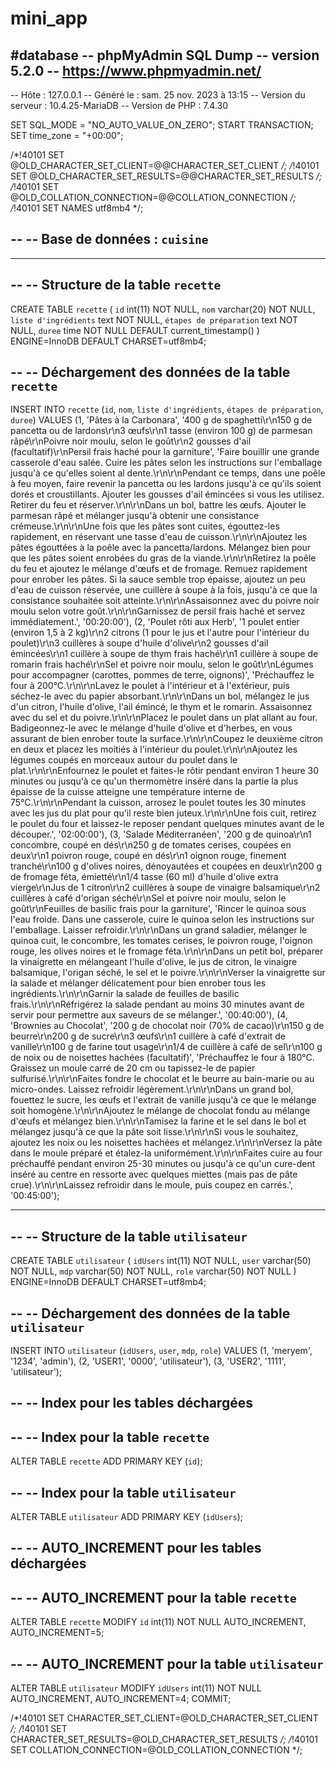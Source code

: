 # mini_app
#database
-- phpMyAdmin SQL Dump
-- version 5.2.0
-- https://www.phpmyadmin.net/
--
-- Hôte : 127.0.0.1
-- Généré le : sam. 25 nov. 2023 à 13:15
-- Version du serveur : 10.4.25-MariaDB
-- Version de PHP : 7.4.30

SET SQL_MODE = "NO_AUTO_VALUE_ON_ZERO";
START TRANSACTION;
SET time_zone = "+00:00";


/*!40101 SET @OLD_CHARACTER_SET_CLIENT=@@CHARACTER_SET_CLIENT */;
/*!40101 SET @OLD_CHARACTER_SET_RESULTS=@@CHARACTER_SET_RESULTS */;
/*!40101 SET @OLD_COLLATION_CONNECTION=@@COLLATION_CONNECTION */;
/*!40101 SET NAMES utf8mb4 */;

--
-- Base de données : `cuisine`
--

-- --------------------------------------------------------

--
-- Structure de la table `recette`
--

CREATE TABLE `recette` (
  `id` int(11) NOT NULL,
  `nom` varchar(20) NOT NULL,
  `liste d'ingrédients` text NOT NULL,
  `étapes de préparation` text NOT NULL,
  `duree` time NOT NULL DEFAULT current_timestamp()
) ENGINE=InnoDB DEFAULT CHARSET=utf8mb4;

--
-- Déchargement des données de la table `recette`
--

INSERT INTO `recette` (`id`, `nom`, `liste d'ingrédients`, `étapes de préparation`, `duree`) VALUES
(1, 'Pâtes à la Carbonara', '400 g de spaghetti\r\n150 g de pancetta ou de lardons\r\n3 œufs\r\n1 tasse (environ 100 g) de parmesan râpé\r\nPoivre noir moulu, selon le goût\r\n2 gousses d\'ail (facultatif)\r\nPersil frais haché pour la garniture', 'Faire bouillir une grande casserole d\'eau salée. Cuire les pâtes selon les instructions sur l\'emballage jusqu\'à ce qu\'elles soient al dente.\r\n\r\nPendant ce temps, dans une poêle à feu moyen, faire revenir la pancetta ou les lardons jusqu\'à ce qu\'ils soient dorés et croustillants. Ajouter les gousses d\'ail émincées si vous les utilisez. Retirer du feu et réserver.\r\n\r\nDans un bol, battre les œufs. Ajouter le parmesan râpé et mélanger jusqu\'à obtenir une consistance crémeuse.\r\n\r\nUne fois que les pâtes sont cuites, égouttez-les rapidement, en réservant une tasse d\'eau de cuisson.\r\n\r\nAjoutez les pâtes égouttées à la poêle avec la pancetta/lardons. Mélangez bien pour que les pâtes soient enrobées du gras de la viande.\r\n\r\nRetirez la poêle du feu et ajoutez le mélange d\'œufs et de fromage. Remuez rapidement pour enrober les pâtes. Si la sauce semble trop épaisse, ajoutez un peu d\'eau de cuisson réservée, une cuillère à soupe à la fois, jusqu\'à ce que la consistance souhaitée soit atteinte.\r\n\r\nAssaisonnez avec du poivre noir moulu selon votre goût.\r\n\r\nGarnissez de persil frais haché et servez immédiatement.', '00:20:00'),
(2, 'Poulet rôti aux Herb', '1 poulet entier (environ 1,5 à 2 kg)\r\n2 citrons (1 pour le jus et l\'autre pour l\'intérieur du poulet)\r\n3 cuillères à soupe d\'huile d\'olive\r\n2 gousses d\'ail émincées\r\n1 cuillère à soupe de thym frais haché\r\n1 cuillère à soupe de romarin frais haché\r\nSel et poivre noir moulu, selon le goût\r\nLégumes pour accompagner (carottes, pommes de terre, oignons)', 'Préchauffez le four à 200°C.\r\n\r\nLavez le poulet à l\'intérieur et à l\'extérieur, puis séchez-le avec du papier absorbant.\r\n\r\nDans un bol, mélangez le jus d\'un citron, l\'huile d\'olive, l\'ail émincé, le thym et le romarin. Assaisonnez avec du sel et du poivre.\r\n\r\nPlacez le poulet dans un plat allant au four. Badigeonnez-le avec le mélange d\'huile d\'olive et d\'herbes, en vous assurant de bien enrober toute la surface.\r\n\r\nCoupez le deuxième citron en deux et placez les moitiés à l\'intérieur du poulet.\r\n\r\nAjoutez les légumes coupés en morceaux autour du poulet dans le plat.\r\n\r\nEnfournez le poulet et faites-le rôtir pendant environ 1 heure 30 minutes ou jusqu\'à ce qu\'un thermomètre inséré dans la partie la plus épaisse de la cuisse atteigne une température interne de 75°C.\r\n\r\nPendant la cuisson, arrosez le poulet toutes les 30 minutes avec les jus du plat pour qu\'il reste bien juteux.\r\n\r\nUne fois cuit, retirez le poulet du four et laissez-le reposer pendant quelques minutes avant de le découper.', '02:00:00'),
(3, 'Salade Méditerranéen', '200 g de quinoa\r\n1 concombre, coupé en dés\r\n250 g de tomates cerises, coupées en deux\r\n1 poivron rouge, coupé en dés\r\n1 oignon rouge, finement tranché\r\n100 g d\'olives noires, dénoyautées et coupées en deux\r\n200 g de fromage féta, émietté\r\n1/4 tasse (60 ml) d\'huile d\'olive extra vierge\r\nJus de 1 citron\r\n2 cuillères à soupe de vinaigre balsamique\r\n2 cuillères à café d\'origan séché\r\nSel et poivre noir moulu, selon le goût\r\nFeuilles de basilic frais pour la garniture', 'Rincer le quinoa sous l\'eau froide. Dans une casserole, cuire le quinoa selon les instructions sur l\'emballage. Laisser refroidir.\r\n\r\nDans un grand saladier, mélanger le quinoa cuit, le concombre, les tomates cerises, le poivron rouge, l\'oignon rouge, les olives noires et le fromage féta.\r\n\r\nDans un petit bol, préparer la vinaigrette en mélangeant l\'huile d\'olive, le jus de citron, le vinaigre balsamique, l\'origan séché, le sel et le poivre.\r\n\r\nVerser la vinaigrette sur la salade et mélanger délicatement pour bien enrober tous les ingrédients.\r\n\r\nGarnir la salade de feuilles de basilic frais.\r\n\r\nRéfrigérez la salade pendant au moins 30 minutes avant de servir pour permettre aux saveurs de se mélanger.', '00:40:00'),
(4, 'Brownies au Chocolat', '200 g de chocolat noir (70% de cacao)\r\n150 g de beurre\r\n200 g de sucre\r\n3 œufs\r\n1 cuillère à café d\'extrait de vanille\r\n100 g de farine tout usage\r\n1/4 de cuillère à café de sel\r\n100 g de noix ou de noisettes hachées (facultatif)', 'Préchauffez le four à 180°C. Graissez un moule carré de 20 cm ou tapissez-le de papier sulfurisé.\r\n\r\nFaites fondre le chocolat et le beurre au bain-marie ou au micro-ondes. Laissez refroidir légèrement.\r\n\r\nDans un grand bol, fouettez le sucre, les œufs et l\'extrait de vanille jusqu\'à ce que le mélange soit homogène.\r\n\r\nAjoutez le mélange de chocolat fondu au mélange d\'œufs et mélangez bien.\r\n\r\nTamisez la farine et le sel dans le bol et mélangez jusqu\'à ce que la pâte soit lisse.\r\n\r\nSi vous le souhaitez, ajoutez les noix ou les noisettes hachées et mélangez.\r\n\r\nVersez la pâte dans le moule préparé et étalez-la uniformément.\r\n\r\nFaites cuire au four préchauffé pendant environ 25-30 minutes ou jusqu\'à ce qu\'un cure-dent inséré au centre en ressorte avec quelques miettes (mais pas de pâte crue).\r\n\r\nLaissez refroidir dans le moule, puis coupez en carrés.', '00:45:00');

-- --------------------------------------------------------

--
-- Structure de la table `utilisateur`
--

CREATE TABLE `utilisateur` (
  `idUsers` int(11) NOT NULL,
  `user` varchar(50) NOT NULL,
  `mdp` varchar(50) NOT NULL,
  `role` varchar(50) NOT NULL
) ENGINE=InnoDB DEFAULT CHARSET=utf8mb4;

--
-- Déchargement des données de la table `utilisateur`
--

INSERT INTO `utilisateur` (`idUsers`, `user`, `mdp`, `role`) VALUES
(1, 'meryem', '1234', 'admin'),
(2, 'USER1', '0000', 'utilisateur'),
(3, 'USER2', '1111', 'utilisateur');

--
-- Index pour les tables déchargées
--

--
-- Index pour la table `recette`
--
ALTER TABLE `recette`
  ADD PRIMARY KEY (`id`);

--
-- Index pour la table `utilisateur`
--
ALTER TABLE `utilisateur`
  ADD PRIMARY KEY (`idUsers`);

--
-- AUTO_INCREMENT pour les tables déchargées
--

--
-- AUTO_INCREMENT pour la table `recette`
--
ALTER TABLE `recette`
  MODIFY `id` int(11) NOT NULL AUTO_INCREMENT, AUTO_INCREMENT=5;

--
-- AUTO_INCREMENT pour la table `utilisateur`
--
ALTER TABLE `utilisateur`
  MODIFY `idUsers` int(11) NOT NULL AUTO_INCREMENT, AUTO_INCREMENT=4;
COMMIT;

/*!40101 SET CHARACTER_SET_CLIENT=@OLD_CHARACTER_SET_CLIENT */;
/*!40101 SET CHARACTER_SET_RESULTS=@OLD_CHARACTER_SET_RESULTS */;
/*!40101 SET COLLATION_CONNECTION=@OLD_COLLATION_CONNECTION */;
